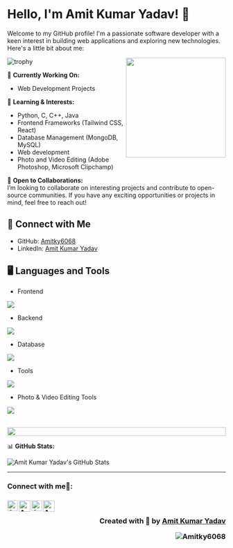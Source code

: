 # Hello, I'm Amit Kumar Yadav! 👋

Welcome to my GitHub profile! I'm a passionate software developer with a keen interest in building web applications and exploring new technologies. Here's a little bit about me:

![trophy](https://github-profile-trophy.vercel.app/?username=amitky6068&title=Stars,Followers,Commits,Repositories&theme=onedark)<img align='right' src="https://media.giphy.com/media/M9gbBd9nbDrOTu1Mqx/giphy.gif" width="230"> 

🔭 **Currently Working On:**  
- Web Development Projects

🌱 **Learning & Interests:**  
- Python, C, C++, Java
- Frontend Frameworks (Tailwind CSS, React)
- Database Management (MongoDB, MySQL)
- Web development
- Photo and Video Editing (Adobe Photoshop, Microsoft Clipchamp)

👯 **Open to Collaborations:**  
I’m looking to collaborate on interesting projects and contribute to open-source communities. If you have any exciting opportunities or projects in mind, feel free to reach out!

## 🤝 Connect with Me

- GitHub: [Amitky6068](https://github.com/Amitky6068)
- LinkedIn: [Amit Kumar Yadav](https://www.linkedin.com/in/Amitky6068/)

## 🖥️ Languages and Tools

- Frontend
<p align="left">
  <a href="https://skillicons.dev">
    <img src="https://skillicons.dev/icons?i=html,css,js,react,tailwind,bootstrap" />
  </a>
</p>

- Backend
<p align="left">
  <a href="https://skillicons.dev">
    <img src="https://skillicons.dev/icons?i=nodejs,py" />
  </a>
</p>

- Database
<p align="left">
  <a href="https://skillicons.dev">
    <img src="https://skillicons.dev/icons?i=mongodb,mysql" />
  </a>
</p>

- Tools
<p align="left">
  <a href="https://skillicons.dev">
    <img src="https://skillicons.dev/icons?i=git,github,vscode" />
  </a>
</p>

- Photo & Video Editing Tools
<p align="left">
  <a href="https://skillicons.dev">
    <img src="https://skillicons.dev/icons?i=photoshop" />
  </a>
</p>
<br/>
<img src="https://i.imgur.com/dBaSKWF.gif" height="20" width="100%">

📊 **GitHub Stats:**  

![Amit Kumar Yadav's GitHub Stats](https://github-readme-stats.vercel.app/api?username=Amitky6068&show_icons=true&theme=radical)


---

<h3> Connect with me🤝: <h3>
  </hr>
  <a href="https://www.linkedin.com/in/amitky6068/">
   <img align="left" alt=" Amit Kumar Yadav | Linkedin" width="24px" src="https://www.vectorlogo.zone/logos/linkedin/linkedin-icon.svg" />
  </a>
  <a href="mailto:amitky8448@gmail.com">
    <img align="left" alt="Amit Kumar Yadav | Gmail" width="26px" src="https://www.vectorlogo.zone/logos/gmail/gmail-icon.svg" />
  </a>
  <a href="https://www.instagram.com/amitky6068/">
    <img align="left" alt="Amit Kumar Yadav | Instagram" width="24px" src="https://www.vectorlogo.zone/logos/instagram/instagram-icon.svg" />
  </a>
   <a href="https://github.com/amitky6068">
    <img align="left" alt="Amit Kumar Yadav| Github" width="26px" src="https://www.vectorlogo.zone/logos/github/github-tile.svg" />
  </a>
  <br>
  
<p align="right" > Created with 🖤 by <a href="https://github.com/Amitky6068">Amit Kumar Yadav</a></p>
<p align="right" > <img src="https://komarev.com/ghpvc/?username=Amitky6068&label=Profile%20views&color=0e75b6&style=flat" alt="Amitky6068" /> </p>
